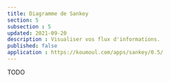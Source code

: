 ```yaml
---
title: Diagramme de Sankey
section: 5
subsection : 5
updated: 2021-09-20
description : Visualiser vos flux d'informations.
published: false
application : https://koumoul.com/apps/sankey/0.5/
---
```


TODO

